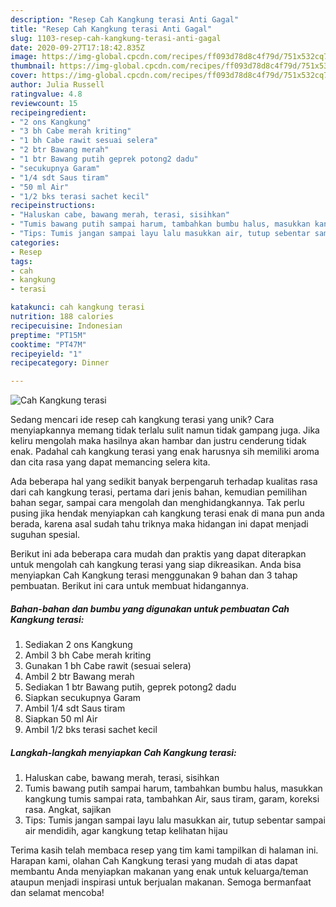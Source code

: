 ```yaml
---
description: "Resep Cah Kangkung terasi Anti Gagal"
title: "Resep Cah Kangkung terasi Anti Gagal"
slug: 1103-resep-cah-kangkung-terasi-anti-gagal
date: 2020-09-27T17:18:42.835Z
image: https://img-global.cpcdn.com/recipes/ff093d78d8c4f79d/751x532cq70/cah-kangkung-terasi-foto-resep-utama.jpg
thumbnail: https://img-global.cpcdn.com/recipes/ff093d78d8c4f79d/751x532cq70/cah-kangkung-terasi-foto-resep-utama.jpg
cover: https://img-global.cpcdn.com/recipes/ff093d78d8c4f79d/751x532cq70/cah-kangkung-terasi-foto-resep-utama.jpg
author: Julia Russell
ratingvalue: 4.8
reviewcount: 15
recipeingredient:
- "2 ons Kangkung"
- "3 bh Cabe merah kriting"
- "1 bh Cabe rawit sesuai selera"
- "2 btr Bawang merah"
- "1 btr Bawang putih geprek potong2 dadu"
- "secukupnya Garam"
- "1/4 sdt Saus tiram"
- "50 ml Air"
- "1/2 bks terasi sachet kecil"
recipeinstructions:
- "Haluskan cabe, bawang merah, terasi, sisihkan"
- "Tumis bawang putih sampai harum, tambahkan bumbu halus, masukkan kangkung tumis sampai rata, tambahkan Air, saus tiram, garam, koreksi rasa. Angkat, sajikan"
- "Tips: Tumis jangan sampai layu lalu masukkan air, tutup sebentar sampai air mendidih, agar kangkung tetap kelihatan hijau"
categories:
- Resep
tags:
- cah
- kangkung
- terasi

katakunci: cah kangkung terasi 
nutrition: 188 calories
recipecuisine: Indonesian
preptime: "PT15M"
cooktime: "PT47M"
recipeyield: "1"
recipecategory: Dinner

---
```



![Cah Kangkung terasi](https://img-global.cpcdn.com/recipes/ff093d78d8c4f79d/751x532cq70/cah-kangkung-terasi-foto-resep-utama.jpg)

Sedang mencari ide resep cah kangkung terasi yang unik? Cara menyiapkannya memang tidak terlalu sulit namun tidak gampang juga. Jika keliru mengolah maka hasilnya akan hambar dan justru cenderung tidak enak. Padahal cah kangkung terasi yang enak harusnya sih memiliki aroma dan cita rasa yang dapat memancing selera kita.

Ada beberapa hal yang sedikit banyak berpengaruh terhadap kualitas rasa dari cah kangkung terasi, pertama dari jenis bahan, kemudian pemilihan bahan segar, sampai cara mengolah dan menghidangkannya. Tak perlu pusing jika hendak menyiapkan cah kangkung terasi enak di mana pun anda berada, karena asal sudah tahu triknya maka hidangan ini dapat menjadi suguhan spesial.




Berikut ini ada beberapa cara mudah dan praktis yang dapat diterapkan untuk mengolah cah kangkung terasi yang siap dikreasikan. Anda bisa menyiapkan Cah Kangkung terasi menggunakan 9 bahan dan 3 tahap pembuatan. Berikut ini cara untuk membuat hidangannya.

<!--inarticleads1-->

##### Bahan-bahan dan bumbu yang digunakan untuk pembuatan Cah Kangkung terasi:

1. Sediakan 2 ons Kangkung
1. Ambil 3 bh Cabe merah kriting
1. Gunakan 1 bh Cabe rawit (sesuai selera)
1. Ambil 2 btr Bawang merah
1. Sediakan 1 btr Bawang putih, geprek potong2 dadu
1. Siapkan secukupnya Garam
1. Ambil 1/4 sdt Saus tiram
1. Siapkan 50 ml Air
1. Ambil 1/2 bks terasi sachet kecil




<!--inarticleads2-->

##### Langkah-langkah menyiapkan Cah Kangkung terasi:

1. Haluskan cabe, bawang merah, terasi, sisihkan
1. Tumis bawang putih sampai harum, tambahkan bumbu halus, masukkan kangkung tumis sampai rata, tambahkan Air, saus tiram, garam, koreksi rasa. Angkat, sajikan
1. Tips: Tumis jangan sampai layu lalu masukkan air, tutup sebentar sampai air mendidih, agar kangkung tetap kelihatan hijau




Terima kasih telah membaca resep yang tim kami tampilkan di halaman ini. Harapan kami, olahan Cah Kangkung terasi yang mudah di atas dapat membantu Anda menyiapkan makanan yang enak untuk keluarga/teman ataupun menjadi inspirasi untuk berjualan makanan. Semoga bermanfaat dan selamat mencoba!
